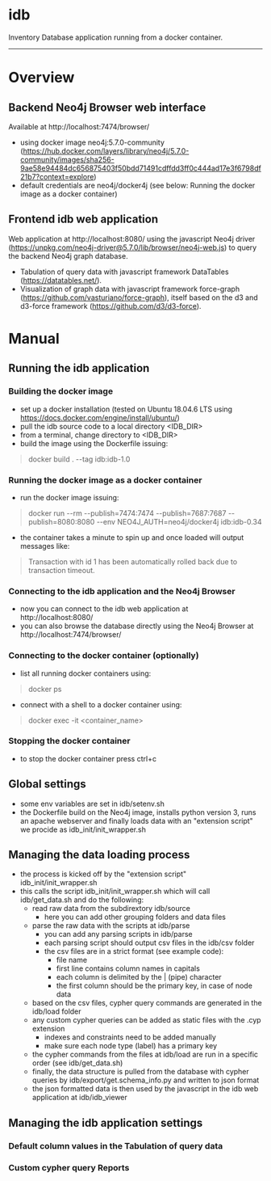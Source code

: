 # idb
Inventory Database application running from a docker container.

---

# Overview

## Backend Neo4j Browser web interface
Available at http://localhost:7474/browser/
- using docker image neo4j:5.7.0-community (https://hub.docker.com/layers/library/neo4j/5.7.0-community/images/sha256-9ae58e94484dc656875403f50bdd71491cdffdd3ff0c444ad17e3f6798df21b7?context=explore)
- default credentials are neo4j/docker4j (see below: Running the docker image as a docker container)

## Frontend idb web application
Web application at http://localhost:8080/ using the javascript Neo4j driver (https://unpkg.com/neo4j-driver@5.7.0/lib/browser/neo4j-web.js) to query the backend Neo4j graph database.
- Tabulation of query data with javascript framework DataTables (https://datatables.net/).
- Visualization of graph data with javascript framework force-graph (https://github.com/vasturiano/force-graph), itself based on the d3 and d3-force framework (https://github.com/d3/d3-force).

# Manual

## Running the idb application
### Building the docker image
- set up a docker installation (tested on Ubuntu 18.04.6 LTS using https://docs.docker.com/engine/install/ubuntu/)
- pull the idb source code to a local directory <IDB_DIR>
- from a terminal, change directory to <IDB_DIR>
- build the image using the Dockerfile issuing:
> docker build . --tag idb:idb-1.0
### Running the docker image as a docker container
- run the docker image issuing:
> docker run --rm --publish=7474:7474 --publish=7687:7687 --publish=8080:8080 --env NEO4J_AUTH=neo4j/docker4j idb:idb-0.34
- the container takes a minute to spin up and once loaded will output messages like:
> Transaction with id 1 has been automatically rolled back due to transaction timeout.
### Connecting to the idb application and the Neo4j Browser
- now you can connect to the idb web application at http://localhost:8080/
- you can also browse the database directly using the Neo4j Browser at http://localhost:7474/browser/
### Connecting to the docker container (optionally)
- list all running docker containers using:
> docker ps
- connect with a shell to a docker container using:
> docker exec -it <container_name>
### Stopping the docker container
- to stop the docker container press ctrl+c

## Global settings
- some env variables are set in idb/setenv.sh
- the Dockerfile build on the Neo4j image, installs python version 3, runs an apache webserver and finally loads data with an "extension script" we procide as idb_init/init_wrapper.sh
## Managing the data loading process
- the process is kicked off by the "extension script" idb_init/init_wrapper.sh
- this calls the script idb_init/init_wrapper.sh which will call idb/get_data.sh and do the following:
  - read raw data from the subdirextory idb/source
    - here you can add other grouping folders and data files
  - parse the raw data with the scripts at idb/parse
    - you can add any parsing scripts in idb/parse
    - each parsing script should output csv files in the idb/csv folder
    - the csv files are in a strict format (see example code):
      - file name
      - first line contains column names in capitals
      - each column is delimited by the | (pipe) character
      - the first column should be the primary key, in case of node data
  - based on the csv files, cypher query commands are generated in the idb/load folder
  - any custom cypher queries can be added as static files with the .cyp extension
    - indexes and constraints need to be added manually
    - make sure each node type (label) has a primary key
  - the cypher commands from the files at idb/load are run in a specific order (see idb/get_data.sh)
  - finally, the data structure is pulled from the database with cypher queries by idb/export/get.schema_info.py and written to json format
  - the json formatted data is then used by the javascript in the idb web application at idb/idb_viewer
## Managing the idb application settings
### Default column values in the Tabulation of query data
### Custom cypher query Reports

